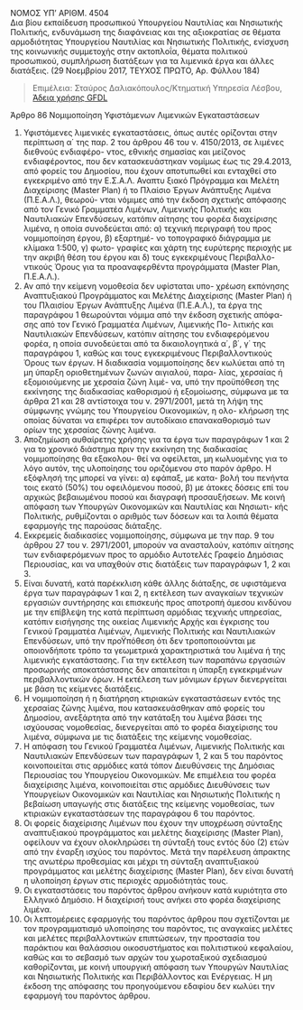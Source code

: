 NOMOΣ ΥΠ’ ΑΡΙΘΜ. 4504  
Δια βίου εκπαίδευση προσωπικού Υπουργείου Ναυτιλίας και Νησιωτικής Πολιτικής, ενδυνάμωση της διαφάνειας και της αξιοκρατίας σε θέματα αρμοδιότητας Υπουργείου Ναυτιλίας και Νησιωτικής Πολιτικής, ενίσχυση της κοινωνικής συμμετοχής στην ακτοπλοΐα, θέματα πολιτικού προσωπικού, συμπλήρωση διατάξεων για τα λιμενικά έργα και άλλες διατάξεις. (29 Νοεμβρίου 2017, ΤΕΥΧΟΣ  ΠΡΩΤΟ, Αρ. Φύλλου 184)

>Επιμέλεια: Σταύρος Δαλιακόπουλος/Κτηματική Υπηρεσία Λέσβου, 
[Άδεια χρήσης GFDL](<http://www.gnu.org/licenses/fdl.html>)

Άρθρο 86
Νομιμοποίηση Υφιστάμενων 
Λιμενικών Εγκαταστάσεων
1. Υφιστάμενες λιμενικές εγκαταστάσεις, όπως αυτές 
ορίζονται στην περίπτωση α΄ της παρ. 2 του άρθρου 
46 του ν. 4150/2013, σε λιμένες διεθνούς ενδιαφέρο-
ντος, εθνικής σημασίας και μείζονος ενδιαφέροντος, 
που δεν κατασκευάστηκαν νομίμως έως τις 29.4.2013, 
από φορείς του Δημοσίου, που έχουν αποτυπωθεί και 
ενταχθεί στο εγκεκριμένο από την Ε.Σ.Α.Λ. Αναπτυ ξιακό 
Πρόγραμμα και Μελέτη Διαχείρισης (Master Plan) ή το 
Πλαίσιο Έργων Ανάπτυξης Λιμένα (Π.Ε.Α.Λ.), θεωρού-
νται νόμιμες από την έκδοση σχετικής απόφασης από 
τον Γενικό Γραμματέα Λιμένων, Λιμενικής Πολιτικής και 
Ναυτιλιακών Επενδύσεων, κατόπιν αίτησης του φορέα 
διαχείρισης λιμένα, η οποία συνοδεύεται από: α) τεχνική 
περιγραφή του προς νομιμοποίηση έργου, β) εξαρτημέ-
νο τοπογραφικό διάγραμμα με κλίμακα 1:500, γ) φωτο-
γραφίες και χάρτη της ευρύτερης περιοχής με την ακριβή 
θέση του έργου και δ) τους εγκεκριμένους Περιβαλλο-
ντικούς Όρους για τα προαναφερθέντα προγράμματα 
(Master Plan, Π.Ε.Α.Λ.).
2. Αν από την κείμενη νομοθεσία δεν υφίσταται υπο-
χρέωση εκπόνησης Αναπτυξιακού Προγράμματος και 
Μελέτης Διαχείρισης (Master Plan) ή του Πλαισίου Έργων 
Ανάπτυξης Λιμένα (Π.Ε.Α.Λ.), τα έργα της παραγράφου 
1 θεωρούνται νόμιμα από την έκδοση σχετικής απόφα-
σης από τον Γενικό Γραμματέα Λιμένων, Λιμενικής Πο-
λιτικής και Ναυτιλιακών Επενδύσεων, κατόπιν αίτησης 
του ενδιαφερόμενου φορέα, η οποία συνοδεύεται από 
τα δικαιολογητικά α΄, β΄, γ΄ της παραγράφου 1, καθώς 
και τους εγκεκριμένους Περιβαλλοντικούς Όρους των 
έργων. Η διαδικασία νομιμοποίησης δεν κωλύεται από 
τη μη ύπαρξη οριοθετημένων ζωνών αιγιαλού, παρα-
λίας, χερσαίας ή εξομοιούμενης με χερσαία ζώνη λιμέ-
να, υπό την προϋπόθεση της εκκίνησης της διαδικασίας 
καθορισμού ή εξομοίωσης, σύμφωνα με τα άρθρα 21 
και 28 αντίστοιχα του ν. 2971/2001, μετά τη λήψη της 
σύμφωνης γνώμης του Υπουργείου Οικονομικών, η ολο-
κλήρωση της οποίας δύναται να επιφέρει τον αυτοδίκαιο 
επανακαθορισμό των ορίων της χερσαίας ζώνης λιμένα.
3. Αποζημίωση αυθαίρετης χρήσης για τα έργα των 
παραγράφων 1 και 2 για το χρονικό διάστημα πριν την 
εκκίνηση της διαδικασίας νομιμοποίησης θα εξακολου-
θεί να οφείλεται, μη κωλυομένης για το λόγο αυτόν, της 
υλοποίησης του οριζόμενου στο παρόν άρθρο. 
Η εξόφλησή της μπορεί να γίνει: α) εφάπαξ, με κατα-
βολή του πενήντα τοις εκατό (50%) του οφειλόμενου 
ποσού, β) με άτοκες δόσεις επί του αρχικώς βεβαιωμένου 
ποσού και διαγραφή προσαυξήσεων. Με κοινή απόφαση 
των Υπουργών Οικονομικών και Ναυτιλίας και Νησιωτι-
κής Πολιτικής, ρυθμίζονται ο αριθμός των δόσεων και 
τα λοιπά θέματα εφαρμογής της παρούσας διάταξης.
4. Εκκρεμείς διαδικασίες νομιμοποίησης, σύμφωνα με 
την παρ. 9 του άρθρου 27 του ν. 2971/2001, μπορούν να 
ανασταλούν, κατόπιν αίτησης των ενδιαφερόμενων προς 
το αρμόδιο Αυτοτελές Γραφείο Δημόσιας Περιουσίας, και 
να υπαχθούν στις διατάξεις των παραγράφων 1, 2 και 3.
5. Είναι δυνατή, κατά παρέκκλιση κάθε άλλης διάταξης, σε υφιστάμενα έργα των παραγράφων 1 και 2, η εκτέλεση των αναγκαίων τεχνικών εργασιών συντήρησης και επισκευής προς αποτροπή άμεσου κινδύνου με την επίβλεψη της κατά περίπτωση αρμόδιας τεχνικής υπηρεσίας, κατόπιν εισήγησης της οικείας Λιμενικής Αρχής και έγκρισης του Γενικού Γραμματέα Λιμένων, Λιμενικής Πολιτικής και Ναυτιλιακών Επενδύσεων, υπό την προΫπόθεση ότι δεν τροποποιούνται με οποιονδήποτε τρόπο τα γεωμετρικά χαρακτηριστικά του λιμένα ή της λιμενικής εγκατάστασης. Για την εκτέλεση των παραπάνω εργασιών προσωρινής αποκατάστασης δεν απαιτείται η ύπαρξη εγκεκριμένων περιβαλλοντικών όρων. Η εκτέλεση των μόνιμων έργων διενεργείται με βάση τις κείμενες διατάξεις.  
6. Η νομιμοποίηση ή η διατήρηση κτιριακών εγκαταστάσεων εντός της χερσαίας ζώνης λιμένα, που κατασκευάσθηκαν από φορείς του Δημοσίου, ανεξάρτητα από την κατάταξη του λιμένα βάσει της ισχύουσας νομοθεσίας, διενεργείται από το φορέα διαχείρισης του λιμένα, σύμφωνα με τις διατάξεις της κείμενης νομοθεσίας.  
7. Η απόφαση του Γενικού Γραμματέα Λιμένων, Λιμενικής Πολιτικής και Ναυτιλιακών Επενδύσεων των παραγράφων 1, 2 και 5 του παρόντος κοινοποιείται στις αρμόδιες κατά τόπον Διευθύνσεις της Δημόσιας Περιουσίας του Υπουργείου Οικονομικών. Με επιμέλεια του φορέα διαχείρισης λιμένα, κοινοποιείται στις αρμόδιες Διευθύνσεις των Υπουργείων Οικονομικών και Ναυτιλίας και Νησιωτικής Πολιτικής η βεβαίωση υπαγωγής στις διατάξεις της κείμενης νομοθεσίας, των κτιριακών εγκαταστάσεων της παραγράφου 6 του παρόντος.
8. Οι φορείς διαχείρισης Λιμένων που έχουν την υποχρέωση  σύνταξης  αναπτυξιακού  προγράμματος  και μελέτης διαχείρισης (Master Plan), οφείλουν να έχουν ολοκληρώσει τη σύνταξή τους εντός δύο (2) ετών από την έναρξη ισχύος του παρόντος. Μετά την παρέλευση άπρακτης της ανωτέρω προθεσμίας και μέχρι τη σύνταξη αναπτυξιακού προγράμματος και μελέτης διαχείρισης (Master Plan), δεν είναι δυνατή η υλοποίηση έργων στις περιοχές αρμοδιότητάς τους.  
9. Οι εγκαταστάσεις του παρόντος άρθρου ανήκουν κατά κυριότητα στο Ελληνικό Δημόσιο. Η διαχείρισή τους ανήκει στο φορέα διαχείρισης λιμένα.  
10. Οι λεπτομέρειες εφαρμογής του παρόντος άρθρου που σχετίζονται με τον προγραμματισμό υλοποίησης του παρόντος, τις αναγκαίες μελέτες και μελέτες περιβαλλοντικών επιπτώσεων, την προστασία του παράκτιου και θαλάσσιου οικοσυστήματος και πολιτιστικού κεφαλαίου, καθώς και το σεβασμό των αρχών του χωροταξικού σχεδιασμού καθορίζονται, με κοινή υπουργική απόφαση των Υπουργών Ναυτιλίας και Νησιωτικής Πολιτικής και Περιβάλλοντος και Ενέργειας. Η μη έκδοση της απόφασης του προηγούμενου εδαφίου δεν κωλύει την εφαρμογή του παρόντος άρθρου.
